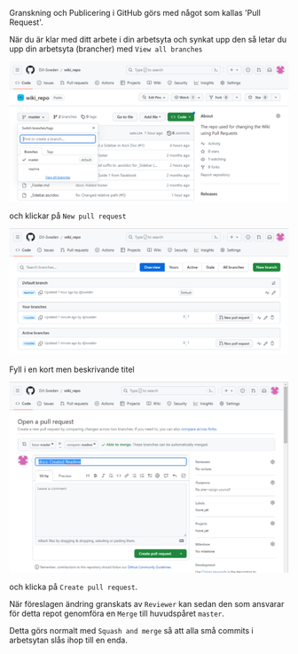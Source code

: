 Granskning och Publicering i GitHub görs med något som kallas 'Pull Request'.

När du är klar med ditt arbete i din arbetsyta och synkat upp den så letar du upp din arbetsyta (brancher) med `View all branches`

![View all branches](./2023-07-06-16-27-02.png)

och klickar på `New pull request`

![New pull request](./2023-07-06-16-30-53.png)

Fyll i en kort men beskrivande titel

![Create pull request](./2023-07-06-16-31-56.png)

och klicka på `Create pull request`.

När föreslagen ändring granskats av `Reviewer` kan sedan den som ansvarar för detta repot genomföra en `Merge` till huvudspåret `master`.

Detta görs normalt med `Squash and merge` så att alla små commits i arbetsytan slås ihop till en enda.